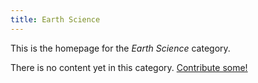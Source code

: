 ```yaml
---
title: Earth Science
---
```


This is the homepage for the *Earth Science* category.

There is no content yet in this category. [Contribute some!](/contribute/index.html)
